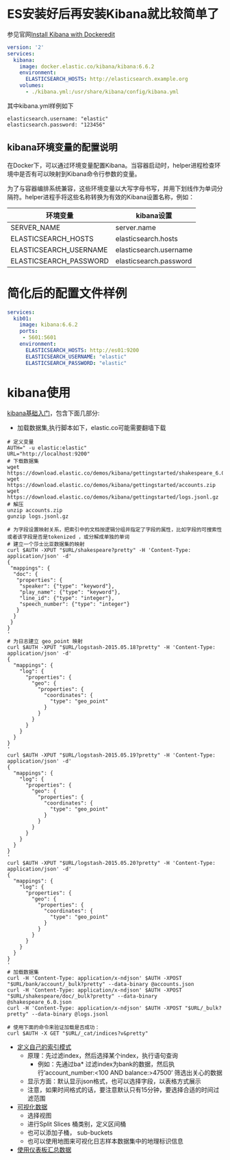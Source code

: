 # ES安装好后再安装Kibana就比较简单了

参见官网[Install Kibana with Dockeredit
](https://www.elastic.co/guide/en/kibana/current/docker.html)

```yaml
version: '2'
services:
  kibana:
    image: docker.elastic.co/kibana/kibana:6.6.2
    environment:
      ELASTICSEARCH_HOSTS: http://elasticsearch.example.org
    volumes:
      - ./kibana.yml:/usr/share/kibana/config/kibana.yml
```

其中kibana.yml样例如下
```
elasticsearch.username: "elastic"
elasticsearch.password: "123456"
```

## kibana环境变量的配置说明

在Docker下，可以通过环境变量配置Kibana。当容器启动时，helper进程检查环境中是否有可以映射到Kibana命令行参数的变量。

为了与容器编排系统兼容，这些环境变量以大写字母书写，并用下划线作为单词分隔符。helper进程手将这些名称转换为有效的Kibana设置名称，例如：

| 环境变量  | kibana设置   |
|---|---|
| SERVER_NAME  |  server.name |
| ELASTICSEARCH_HOSTS  |  elasticsearch.hosts|
| ELASTICSEARCH_USERNAME  |  elasticsearch.username|
| ELASTICSEARCH_PASSWORD  |  elasticsearch.password|

# 简化后的配置文件样例
```yaml
services:
  kib01:
    image: kibana:6.6.2
    ports:
     - 5601:5601
    environment:
      ELASTICSEARCH_HOSTS: http://es01:9200
      ELASTICSEARCH_USERNAME: "elastic"
      ELASTICSEARCH_PASSWORD: "elastic"
```

# kibana使用

[kibana基础入门](https://www.elastic.co/guide/cn/kibana/current/getting-started.html)，包含下面几部分:

- 加载数据集,执行脚本如下，elastic.co可能需要翻墙下载

```shell
# 定义变量
AUTH=" -u elastic:elastic"
URL="http://localhost:9200"
# 下载数据集
wget https://download.elastic.co/demos/kibana/gettingstarted/shakespeare_6.0.json
wget https://download.elastic.co/demos/kibana/gettingstarted/accounts.zip
wget https://download.elastic.co/demos/kibana/gettingstarted/logs.jsonl.gz
# 解压
unzip accounts.zip
gunzip logs.jsonl.gz

# 为字段设置映射关系，把索引中的文档按逻辑分组并指定了字段的属性，比如字段的可搜索性或者该字段是否是tokenized ，或分解成单独的单词
# 建立一个莎士比亚数据集的映射
curl $AUTH -XPUT "$URL/shakespeare?pretty" -H 'Content-Type: application/json' -d'
{
 "mappings": {
  "doc": {
   "properties": {
    "speaker": {"type": "keyword"},
    "play_name": {"type": "keyword"},
    "line_id": {"type": "integer"},
    "speech_number": {"type": "integer"}
   }
  }
 }
}
'
# 为日志建立 geo_point 映射
curl $AUTH -XPUT "$URL/logstash-2015.05.18?pretty" -H 'Content-Type: application/json' -d'
{
  "mappings": {
    "log": {
      "properties": {
        "geo": {
          "properties": {
            "coordinates": {
              "type": "geo_point"
            }
          }
        }
      }
    }
  }
}
'
curl $AUTH -XPUT "$URL/logstash-2015.05.19?pretty" -H 'Content-Type: application/json' -d'
{
  "mappings": {
    "log": {
      "properties": {
        "geo": {
          "properties": {
            "coordinates": {
              "type": "geo_point"
            }
          }
        }
      }
    }
  }
}
'
curl $AUTH -XPUT "$URL/logstash-2015.05.20?pretty" -H 'Content-Type: application/json' -d'
{
  "mappings": {
    "log": {
      "properties": {
        "geo": {
          "properties": {
            "coordinates": {
              "type": "geo_point"
            }
          }
        }
      }
    }
  }
}
'
# 加载数据集
curl -H 'Content-Type: application/x-ndjson' $AUTH -XPOST "$URL/bank/account/_bulk?pretty" --data-binary @accounts.json
curl -H 'Content-Type: application/x-ndjson' $AUTH -XPOST "$URL/shakespeare/doc/_bulk?pretty" --data-binary @shakespeare_6.0.json
curl -H 'Content-Type: application/x-ndjson' $AUTH -XPOST "$URL/_bulk?pretty" --data-binary @logs.jsonl

# 使用下面的命令来验证加载是否成功：
curl $AUTH -X GET "$URL/_cat/indices?v&pretty"
```

- [定义自己的索引模式](https://www.elastic.co/guide/cn/kibana/current/tutorial-define-index.html)
  - 原理：先过滤index，然后选择某个index，执行语句查询
    - 例如：先通过ba* 过滤index为bank的数据，然后执行’account_number:<100 AND balance:>47500’ 筛选出关心的数据
  - 显示方面：默认显示json格式，也可以选择字段，以表格方式展示
  - 注意，如果时间格式的话，要注意默认只有15分钟，要选择合适的时间过滤范围
- [可视化数据](https://www.elastic.co/guide/cn/kibana/current/tutorial-visualizing.html)
  - 选择视图
  - 进行Split Slices 桶类别，定义区间桶
  - 也可以添加子桶， sub-buckets 
  - 也可以使用地图来可视化日志样本数据集中的地理标识信息
- [使用仪表板汇总数据](https://www.elastic.co/guide/cn/kibana/current/tutorial-dashboard.html)

